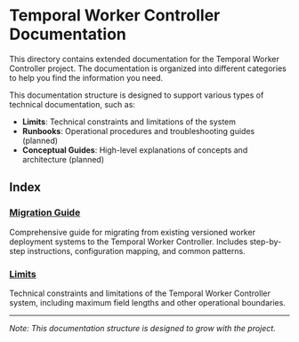 # Temporal Worker Controller Documentation

This directory contains extended documentation for the Temporal Worker Controller project. The documentation is organized into different categories to help you find the information you need.


This documentation structure is designed to support various types of technical documentation, such as:

- **Limits**: Technical constraints and limitations of the system
- **Runbooks**: Operational procedures and troubleshooting guides (planned)
- **Conceptual Guides**: High-level explanations of concepts and architecture (planned)

## Index

### [Migration Guide](migration-guide.md)
Comprehensive guide for migrating from existing versioned worker deployment systems to the Temporal Worker Controller. Includes step-by-step instructions, configuration mapping, and common patterns.

### [Limits](limits.md)
Technical constraints and limitations of the Temporal Worker Controller system, including maximum field lengths and other operational boundaries.

---

*Note: This documentation structure is designed to grow with the project.*